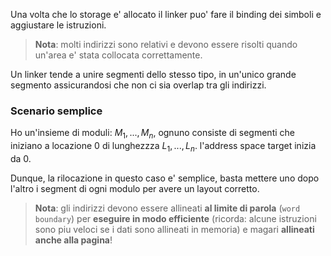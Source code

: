 Una volta che lo storage e' allocato il linker puo' fare il binding dei simboli e aggiustare le istruzioni.

> **Nota**: molti indirizzi sono relativi e devono essere risolti quando un'area e' stata collocata correttamente.


Un linker tende a unire segmenti dello stesso tipo, in un'unico grande segmento assicurandosi che non ci sia overlap tra gli indirizzi.

### Scenario semplice
Ho un'insieme di moduli: $M_1, ..., M_n$, ognuno consiste di segmenti che iniziano a locazione 0 di lunghezzza $L_1,..., L_n$. l'address space target inizia da 0.

Dunque, la rilocazione in questo caso e' semplice, basta mettere uno dopo l'altro i segment  di ogni modulo per avere un layout corretto.

> **Nota**: gli indirizzi devono essere allineati **al limite di parola** (`word boundary`) per **eseguire in modo efficiente** (ricorda: alcune istruzioni sono piu veloci se i dati sono allineati in memoria) e magari **allineati anche alla pagina**! 

